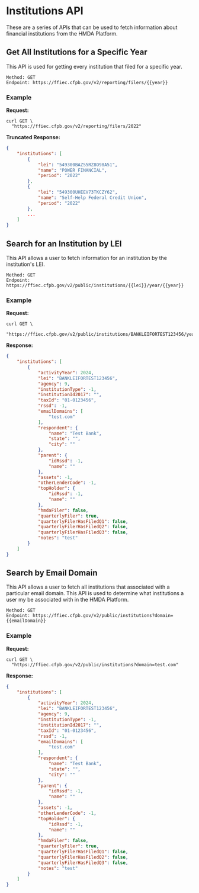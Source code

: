 # Institutions API

These are a series of APIs that can be used to fetch information about financial institutions from the HMDA Platform.

## Get All Institutions for a Specific Year

This API is used for getting every institution that filed for a specific year.

```
Method: GET
Endpoint: https://ffiec.cfpb.gov/v2/reporting/filers/{{year}}
```

### Example

<b>Request:</b>

```
curl GET \
  "https://ffiec.cfpb.gov/v2/reporting/filers/2022"
```

<b>Truncated Response:</b>

```json
{
    "institutions": [
        {
            "lei": "549300BAZS5RZ8O98A51",
            "name": "POWER FINANCIAL",
            "period": "2022"
        },
        {
            "lei": "549300UHEEV73TKCZY62",
            "name": "Self-Help Federal Credit Union",
            "period": "2022"
        },
        ...
    ]
}

```

## Search for an Institution by LEI

This API allows a user to fetch information for an institution by the institution's LEI.


```
Method: GET
Endpoint: https://ffiec.cfpb.gov/v2/public/institutions/{{lei}}/year/{{year}}
```

### Example

<b>Request:</b>

```
curl GET \
  "https://ffiec.cfpb.gov/v2/public/institutions/BANKLEIFORTEST123456/year/2024"
```

<b>Response:</b>

```json
{
    "institutions": [
        {
            "activityYear": 2024,
            "lei": "BANKLEIFORTEST123456",
            "agency": 9,
            "institutionType": -1,
            "institutionId2017": "",
            "taxId": "01-0123456",
            "rssd": -1,
            "emailDomains": [
                "test.com"
            ],
            "respondent": {
                "name": "Test Bank",
                "state": "",
                "city": ""
            },
            "parent": {
                "idRssd": -1,
                "name": ""
            },
            "assets": -1,
            "otherLenderCode": -1,
            "topHolder": {
                "idRssd": -1,
                "name": ""
            },
            "hmdaFiler": false,
            "quarterlyFiler": true,
            "quarterlyFilerHasFiledQ1": false,
            "quarterlyFilerHasFiledQ2": false,
            "quarterlyFilerHasFiledQ3": false,
            "notes": "test"
        }
    ]
}
```

## Search by Email Domain

This API allows a user to fetch all institutions that associated with a particular email domain. This API is used to determine what institutions a user my be associated with in the HMDA Platform.

```
Method: GET
Endpoint: https://ffiec.cfpb.gov/v2/public/institutions?domain={{emailDomain}}
```

### Example

<b>Request:</b>

```
curl GET \
  "https://ffiec.cfpb.gov/v2/public/institutions?domain=test.com"
```

<b>Response:</b>

```json
{
    "institutions": [
        {
            "activityYear": 2024,
            "lei": "BANKLEIFORTEST123456",
            "agency": 9,
            "institutionType": -1,
            "institutionId2017": "",
            "taxId": "01-0123456",
            "rssd": -1,
            "emailDomains": [
                "test.com"
            ],
            "respondent": {
                "name": "Test Bank",
                "state": "",
                "city": ""
            },
            "parent": {
                "idRssd": -1,
                "name": ""
            },
            "assets": -1,
            "otherLenderCode": -1,
            "topHolder": {
                "idRssd": -1,
                "name": ""
            },
            "hmdaFiler": false,
            "quarterlyFiler": true,
            "quarterlyFilerHasFiledQ1": false,
            "quarterlyFilerHasFiledQ2": false,
            "quarterlyFilerHasFiledQ3": false,
            "notes": "test"
        }
    ]
}
```



